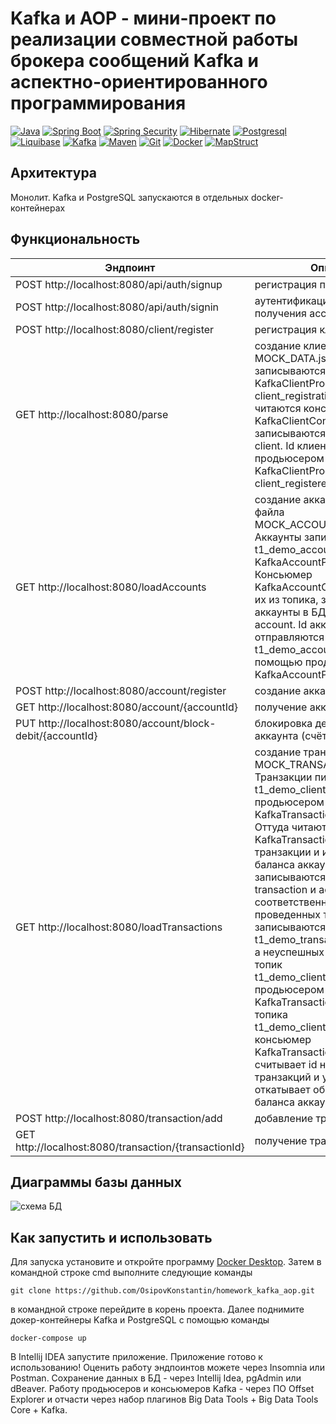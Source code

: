 # Kafka и AOP - мини-проект по реализации совместной работы брокера сообщений Kafka и аспектно-ориентированного программирования
[![Java](https://img.shields.io/badge/-Java-F29111?style=for-the-badge&logo=java&logoColor=e38873)](https://www.oracle.com/java/)
[![Spring Boot](https://img.shields.io/badge/-Spring%20Boot-6AAD3D?style=for-the-badge&logo=spring-boot&logoColor=90fd87)](https://spring.io/projects/spring-boot)
[![Spring Security](https://img.shields.io/badge/-Spring%20Security-6AAD3D?style=for-the-badge&logo=spring-security&logoColor=90fd87)](https://spring.io/projects/spring-security)
[![Hibernate](https://img.shields.io/badge/-Hibernate-B6A975?style=for-the-badge&logo=hibernate&logoColor=717c88)](https://hibernate.org/)
[![Postgresql](https://img.shields.io/badge/-postgresql%20-31648C?style=for-the-badge&logo=postgresql&logoColor=FFFFFF)](https://www.postgresql.org/)
[![Liquibase](https://img.shields.io/badge/Liquibase-2a62ff?style=for-the-badge&logo=liquibase&logoColor=white)](https://www.liquibase.com/)
[![Kafka](https://img.shields.io/badge/Kafka-231F20?style=for-the-badge&logo=apache-kafka&logoColor=white)](https://kafka.apache.org/)
[![Maven](https://img.shields.io/badge/-Maven-7D2675?style=for-the-badge&logo=apache&logoColor=e38873)](https://maven.apache.org/)
[![Git](https://img.shields.io/badge/git-%23F05033.svg?style=for-the-badge&logo=git&logoColor=white)](https://git-scm.com/)
[![Docker](https://img.shields.io/badge/docker-%230db7ed.svg?style=for-the-badge&logo=docker&logoColor=white)](https://www.docker.com/)
[![MapStruct](https://img.shields.io/badge/MapStruct-d23120?style=for-the-badge&logo=&logoColor=white)](https://mapstruct.org/)

## Архитектура
Монолит. Kafka и PostgreSQL запускаются в отдельных docker-контейнерах

## Функциональность
| **Эндпоинт** | **Описание** |
| - | - |
|POST http://localhost:8080/api/auth/signup|регистрация пользователя|
|POST http://localhost:8080/api/auth/signin|аутентификация пользователя и получения access-токена|
|POST http://localhost:8080/client/register|регистрация клиента|
|GET http://localhost:8080/parse|создание клиентов из файла MOCK_DATA.json. Клиенты записываются продьюсером KafkaClientProducer в топик client_registration. Оттуда читаются консьюмером KafkaClientConsumer и записываются в БД в таблицу client. Id клиентов отправляются продьюсером KafkaClientProducer в топик client_registered|
|GET http://localhost:8080/loadAccounts|создание аккаунтов клиентов из файла MOCK_ACCOUNT_DATA.json. Аккаунты записываются в топик t1_demo_accounts продьюсером KafkaAccountProducer. Консьюмер KafkaAccountConsumer читает их из топика, записывает аккаунты в БД в таблицу account. Id аккаунтов отправляются в топик t1_demo_accounts_registered с помощью продьюсера KafkaAccountProducer|
|POST http://localhost:8080/account/register|создание аккаунта|
|GET http://localhost:8080/account/{accountId}|получение аккаунта по id|
|PUT http://localhost:8080/account/block-debit/{accountId}|блокировка дебитового аккаунта (счёта) по его id|
|GET http://localhost:8080/loadTransactions|создание транзакций из файла MOCK_TRANSACTION_DATA.json. Транзакции пишутся в топик t1_demo_client_transactions продьюсером KafkaTransactionProducer. Оттуда читаются консьюмером KafkaTransactionConsumer и транзакции и изменение баланса аккаунтов записываются в БД в таблицы transaction и account соответственно. Id успешно проведенных транзакций записываются в топик t1_demo_transactions_registered, а неуспешных транзакций в топик t1_demo_client_transaction_error продьюсером KafkaTransactionProducer. Из топика t1_demo_client_transaction_error консьюмер KafkaTransactionConsumer считывает id неуспешных транзакций и удаляет их из БД и откатывает обратно изменение баланса аккаунта.|
|POST http://localhost:8080/transaction/add|добавление транзакции|
|GET http://localhost:8080/transaction/{transactionId}|получение транзакции по id|


## Диаграммы базы данных
![схема БД](https://github.com/user-attachments/assets/be97952e-5075-4852-bb83-a7abe133f654)

## Как запустить и использовать
Для запуска установите и откройте программу [Docker Desktop](https://www.docker.com/products/docker-desktop/). Затем в командной строке cmd выполните следующие команды

   ```
git clone https://github.com/OsipovKonstantin/homework_kafka_aop.git
   ```
в командной строке перейдите в корень проекта. Далее поднимите докер-контейнеры Kafka и PostgreSQL с помощью команды
   ```
docker-compose up
   ```
В Intellij IDEA запустите приложение. Приложение готово к использованию! Оценить работу эндпоинтов можете через Insomnia или Postman. 
Сохранение данных в БД - через Intellij Idea, pgAdmin или dBeaver.
Работу продьюсеров и консьюмеров Kafka - через ПО Offset Explorer и отчасти через набор плагинов Big Data Tools + Big Data Tools Core + Kafka.
